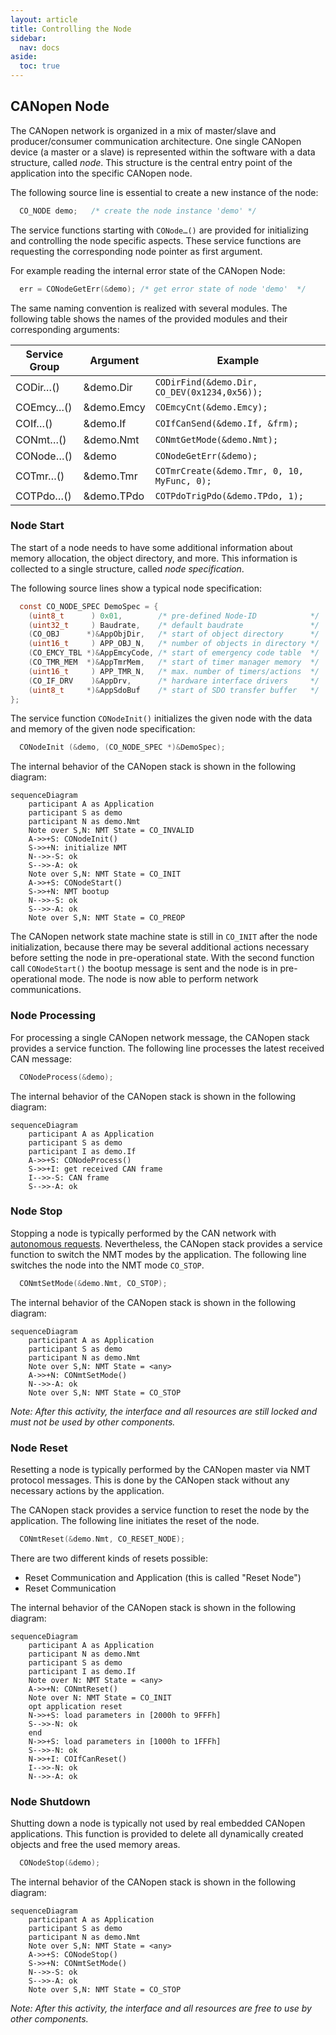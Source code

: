 ```yaml
---
layout: article
title: Controlling the Node
sidebar:
  nav: docs
aside:
  toc: true
---
```


## CANopen Node

The CANopen network is organized in a mix of master/slave and producer/consumer communication architecture. One single CANopen device (a master or a slave) is represented within the software with a data structure, called *node*. This structure is the central entry point of the application into the specific CANopen node.

The following source line is essential to create a new instance of the node:

```c
  CO_NODE demo;   /* create the node instance 'demo' */
```

The service functions starting with `CONode…()` are provided for initializing and controlling the node specific aspects. These service functions are requesting the corresponding node pointer as first argument.

For example reading the internal error state of the CANopen Node:

```c
  err = CONodeGetErr(&demo); /* get error state of node 'demo'  */
```

The same naming convention is realized with several modules. The following table shows the names of the provided modules and their corresponding arguments:

| Service Group | Argument   | Example                                      |
| ------------- | ---------- | -------------------------------------------- |
| CODir…()      | &demo.Dir  | `CODirFind(&demo.Dir, CO_DEV(0x1234,0x56));` |
| COEmcy…()     | &demo.Emcy | `COEmcyCnt(&demo.Emcy);`                     |
| COIf…()       | &demo.If   | `COIfCanSend(&demo.If, &frm);`                  |
| CONmt…()      | &demo.Nmt  | `CONmtGetMode(&demo.Nmt);`                   |
| CONode…()     | &demo      | `CONodeGetErr(&demo);`                       |
| COTmr…()      | &demo.Tmr  | `COTmrCreate(&demo.Tmr, 0, 10, MyFunc, 0);`  |
| COTPdo…()     | &demo.TPdo | `COTPdoTrigPdo(&demo.TPdo, 1);`              |


### Node Start

The start of a node needs to have some additional information about memory allocation, the object directory, and more. This information is collected to a single structure, called *node specification*.

The following source lines show a typical node specification:

```c
  const CO_NODE_SPEC DemoSpec = {
    (uint8_t      ) 0x01,        /* pre-defined Node-ID            */
    (uint32_t     ) Baudrate,    /* default baudrate               */
    (CO_OBJ      *)&AppObjDir,   /* start of object directory      */
    (uint16_t     ) APP_OBJ_N,   /* number of objects in directory */
    (CO_EMCY_TBL *)&AppEmcyCode, /* start of emergency code table  */
    (CO_TMR_MEM  *)&AppTmrMem,   /* start of timer manager memory  */
    (uint16_t     ) APP_TMR_N,   /* max. number of timers/actions  */
    (CO_IF_DRV    )&AppDrv,      /* hardware interface drivers     */
    (uint8_t     *)&AppSdoBuf    /* start of SDO transfer buffer   */
};
```

The service function `CONodeInit()` initializes the given node with the data and memory of the given node specification:

```c
  CONodeInit (&demo, (CO_NODE_SPEC *)&DemoSpec);
```

The internal behavior of the CANopen stack is shown in the following diagram:

```mermaid
sequenceDiagram
    participant A as Application
    participant S as demo
    participant N as demo.Nmt
    Note over S,N: NMT State = CO_INVALID
    A->>+S: CONodeInit()
    S->>+N: initialize NMT
    N-->>-S: ok
    S-->>-A: ok
    Note over S,N: NMT State = CO_INIT
    A->>+S: CONodeStart()
    S->>+N: NMT bootup
    N-->>-S: ok
    S-->>-A: ok
    Note over S,N: NMT State = CO_PREOP
```

The CANopen network state machine state is still in `CO_INIT` after the node initialization, because there may be several additional actions necessary before setting the node in pre-operational state.
With the second function call `CONodeStart()` the bootup message is sent and the node is in pre-operational mode. The node is now able to perform network communications.


### Node Processing

For processing a single CANopen network message, the CANopen stack provides a service function. The following line processes the latest received CAN message:

```c
  CONodeProcess(&demo);
```

The internal behavior of the CANopen stack is shown in the following diagram:

```mermaid
sequenceDiagram
    participant A as Application
    participant S as demo
    participant I as demo.If
    A->>+S: CONodeProcess()
    S->>+I: get received CAN frame
    I-->>-S: CAN frame
    S-->>-A: ok
```


### Node Stop

Stopping a node is typically performed by the CAN network with [autonomous requests](/docs/usecase/overview#autonomous-external-request). Nevertheless, the CANopen stack provides a service function to switch the NMT modes by the application. The following line switches the node into the NMT mode `CO_STOP`.

```c
  CONmtSetMode(&demo.Nmt, CO_STOP);
```

The internal behavior of the CANopen stack is shown in the following diagram:

```mermaid
sequenceDiagram
    participant A as Application
    participant S as demo
    participant N as demo.Nmt
    Note over S,N: NMT State = <any>
    A->>+N: CONmtSetMode()
    N-->>-A: ok
    Note over S,N: NMT State = CO_STOP
```

*Note: After this activity, the interface and all resources are still locked and must not be used by other components.*


### Node Reset

Resetting a node is typically performed by the CANopen master via NMT protocol messages. This is done by the CANopen stack without any necessary actions by the application.

The CANopen stack provides a service function to reset the node by the application. The following line initiates the reset of the node.

```c
  CONmtReset(&demo.Nmt, CO_RESET_NODE);
```

There are two different kinds of resets possible:
- Reset Communication and Application (this is called "Reset Node")
- Reset Communication

The internal behavior of the CANopen stack is shown in the following diagram:

```mermaid
sequenceDiagram
    participant A as Application
    participant N as demo.Nmt
    participant S as demo
    participant I as demo.If
    Note over N: NMT State = <any>
    A->>+N: CONmtReset()
    Note over N: NMT State = CO_INIT
    opt application reset
    N->>+S: load parameters in [2000h to 9FFFh]
    S-->>-N: ok
    end
    N->>+S: load parameters in [1000h to 1FFFh]
    S-->>-N: ok
    N->>+I: COIfCanReset()
    I-->>-N: ok
    N-->>-A: ok
```


### Node Shutdown

Shutting down a node is typically not used by real embedded CANopen applications. This function is provided to delete all dynamically created objects and free the used memory areas.

```c
  CONodeStop(&demo);
```

The internal behavior of the CANopen stack is shown in the following diagram:
 
```mermaid
sequenceDiagram
    participant A as Application
    participant S as demo
    participant N as demo.Nmt
    Note over S,N: NMT State = <any>
    A->>+S: CONodeStop()
    S->>+N: CONmtSetMode()
    N-->>-S: ok
    S-->>-A: ok
    Note over S,N: NMT State = CO_STOP
```

*Note: After this activity, the interface and all resources are free to use by other components.*
